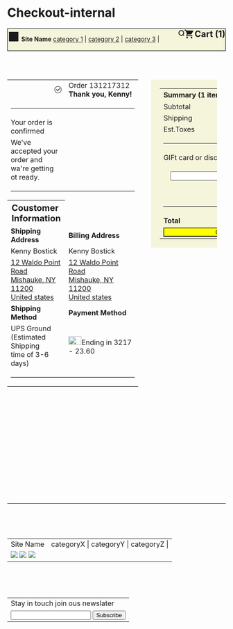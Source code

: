 # Checkout-internal
<!doctype html>
<html lang="en">
 <head> 
  <meta charset="UTF-8"> 
  <meta http-equiv="X-UA-Compatible" content="IE=edge"> 
  <meta name="viewport" content="width=device-width, initial-scale=1.0"> 
  <title>Cart Checkout</title> 
  <style>
   nav {
     height: 50px; 
     background-color: beige; 
     border: 1px solid black;   
   }
   span {
     font-size: 30px;
   }
   #b1 {
     float: right;
   }
   #svg1 {
     float: right; 
     width: 24px;
     height: 24px;
     viewbox: 0 0 24 24;
   }
   #svg2 { 
     float: right; 
     width: 24px;
     height: 24px;
     viewbox: 0 0 24 2;
   }
   div {
     padding-top: 50px; 
     display: flex;
   }
   #table1 {
     width: 60%;
   }
   #td1 {
     text-align: center;
   }
   #svg2 {
     width: 40px; 
     height: 40px;
     xmlns: http://www.w3.org/2000/svg;
     width: 16;
     height: 16;
     fill: currentColor;
     class: bi bi-check-circle;
     viewbox: 0 0 16 16;
   }
   #td2 {
     width: 500px;
   }
   #b1 {
     font-size: 20px;
     widht: 5px;
     height: 5px;
   }
   #th1 {
     font-size: 20px; 
     text-align: left;
   }
   #table2 {
     background-color: beige; 
     width: 30%; 
     margin-left: 30px; 
     padding: 20px; 
     height: 30%;
   }
   #td3 {
     colspan: 2; 
     text-align: left; 
     height: 30px;
   }
   #td4 {
     text-align: right;
   }
   #td5 {
     text-align: right;
   }
   #td6 {
     text-align: right;
   }
   #hr1 {
     color: beige;
   }
   form {
     method: post; 
     action: "";
     text-align: right;
     margin: 1em;
   }
  </style> 
 </head> 
 <body> 
  <nav> 
   <span>■</span> 
   <b>Site Name</b> 
   <a href="#">category 1</a> | 
   <a href="#">category 2</a> | 
   <a href="">category 3</a> | 
   <b id="b1">Cart (1)</b> 
   <svg id="svg1"> 
    <a href=""></a> 
    <path fill="currentColor" d="M17,18C15.89,18 15,18.89 15,20A2,2 0 0,0 17,22A2,2 0 0,0 19,20C19,18.89 18.1,18 17,18M1,2V4H3L6.6,11.59L5.24,14.04C5.09,14.32 5,14.65 5,15A2,2 0 0,0 7,17H19V15H7.42A0.25,0.25 0 0,1 7.17,14.75C7.17,14.7 7.18,14.66 7.2,14.63L8.1,13H15.55C16.3,13 16.96,12.58 17.3,11.97L20.88,5.5C20.95,5.34 21,5.17 21,5A1,1 0 0,0 20,4H5.21L4.27,2M7,18C5.89,18 5,18.89 5,20A2,2 0 0,0 7,22A2,2 0 0,0 9,20C9,18.89 8.1,18 7,18Z" /> 
   </svg> 
   <svg id="svg2"> 
    <a href=""></a> 
    <path fill="currentColor" d="M9.5,3A6.5,6.5 0 0,1 16,9.5C16,11.11 15.41,12.59 14.44,13.73L14.71,14H15.5L20.5,19L19,20.5L14,15.5V14.71L13.73,14.44C12.59,15.41 11.11,16 9.5,16A6.5,6.5 0 0,1 3,9.5A6.5,6.5 0 0,1 9.5,3M9.5,5C7,5 5,7 5,9.5C5,12 7,14 9.5,14C12,14 14,12 14,9.5C14,7 12,5 9.5,5Z" /> 
   </svg> 
  </nav> 
  <div> 
   <table id="table1"> 
    <tbody> 
     <tr> 
      <td id="td1"> 
       <svg id="svg2"> 
        <path d="M8 15A7 7 0 1 1 8 1a7 7 0 0 1 0 14zm0 1A8 8 0 1 0 8 0a8 8 0 0 0 0 16z" /> 
        <path d="M10.97 4.97a.235.235 0 0 0-.02.022L7.477 9.417 5.384 7.323a.75.75 0 0 0-1.06 1.06L6.97 11.03a.75.75 0 0 0 1.079-.02l3.992-4.99a.75.75 0 0 0-1.071-1.05z" /> 
       </svg></td> 
      <td id="td2">Order 131217312<br><b id="b2">Thank you, Kenny!</b></td> 
     </tr> 
     <tr> 
      <td colspan="4"> 
       <hr></td> 
     </tr> 
     <tr> 
      <td>Your order is confirmed</td> 
     </tr> 
     <tr> 
      <td>We've accepted your order and wa're getting ot ready.</td> 
     </tr> 
     <tr> 
      <td colspan="4"> 
       <hr></td> 
     </tr> 
     <tr> 
      <th id="th1"><b>Coustomer Information</b></th> 
     </tr> 
     <tr> 
      <td><b>Shipping Address</b></td> 
      <td><b>Billing Address</b></td> 
     </tr> 
     <tr> 
      <td>Kenny Bostick</td> 
      <td>Kenny Bostick</td> 
     </tr> 
     <tr> 
      <td><a href="">12 Waldo Point Road <br>Mishauke, NY 11200 <br>United states</a> </td> 
      <td><a href="">12 Waldo Point Road <br>Mishauke, NY 11200 <br>United states</a> </td> 
     </tr> 
     <tr> 
      <td><b>Shipping Method</b></td> 
      <td><b>Payment Method</b></td> 
     </tr> 
     <tr> 
      <td>UPS Ground (Estimated Shipping <br>time of 3-6 days) </td> 
      <td><img src="assets/visa.png" alt="" width="30" height="20">Ending in 3217 - 23.60</td> 
     </tr> 
     <tr> 
      <td colspan="4"> 
       <hr></td> 
     </tr> 
    </tbody> 
   </table> 
   <table id="table2"> 
    <tbody> 
     <tr> 
      <td id="td3"><b>Summary (1 item)</b></td> 
     </tr> 
     <tr> 
      <td>Subtotal</td> 
      <td id="td4">$20.00</td> 
     </tr> 
     <tr> 
      <td>Shipping</td> 
      <td id="td5">$2.20</td> 
     </tr> 
     <tr> 
      <td>Est.Toxes</td> 
      <td id="td6">$1.40</td> 
     </tr> 
     <tr> 
      <td colspan="2"> 
       <hr id="hr1"></td> 
     </tr> 
     <tr> 
      <td>GIFt card or discount code</td> 
     </tr> 
     <tr> 
      <td> 
       <form> 
        <input type="text" name="code_discount" value=""> 
        <input type="submit" name="tombol" value="Apply"> 
       </form></td> 
     </tr> 
     <tr> 
      <td colspan="2"> 
       <hr style="color: yellow;"></td> 
     </tr> 
     <tr> 
      <td><b>Total</b></td> 
      <td style="text-align: right;"><b>$23.60</b></td> 
     </tr> 
     <tr> 
      <td colspan="2" style="text-align: center;"> <a href=""><button style="width: 100%; background-color: yellow;">Chekout</button></a> </td> 
     </tr> 
    </tbody> 
   </table> 
  </div> 
  <br> 
  <br> 
  <br> 
  <br> 
  <br> 
  <br> 
  <br> 
  <br> 
  <br> 
  <br> 
  <br> 
  <br> 
  <br> 
  <br> 
  <hr> 
  <div> 
   <table> 
    <tbody> 
     <tr> 
      <td>Site Name</td> 
      <td> <a herf="#">categoryX |</a> <a herf="#">categoryY |</a> <a herf="#">categoryZ |</a> </td> 
     </tr> 
     <tr> 
      <td colspan="2"> <img src="kartu atm.png"> <img src="kartu atm.png"> <img src="kartu debit.png" < td> </td> 
     </tr> 
    </tbody> 
   </table> 
  </div> 
  <div style="margin-left: auto;"> 
   <table> 
    <tbody> 
     <tr> 
      <td colspan="2">Stay in touch join ous newslater</td> 
     </tr> 
     <tr> 
      <td colspan="2"> <input type="text"> <button>Subscribe</button> </td> 
     </tr> 
    </tbody> 
   </table> 
  </div> 
 </body>
</html>
